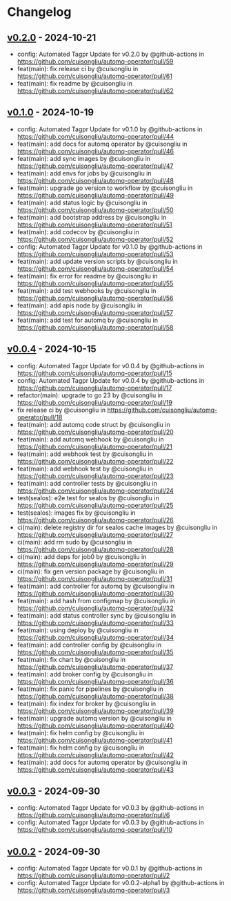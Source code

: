 # Changelog

## [v0.2.0](https://github.com/cuisongliu/automq-operator/compare/v0.1.0...v0.2.0) - 2024-10-21
- config: Automated Tagpr Update for v0.2.0 by @github-actions in https://github.com/cuisongliu/automq-operator/pull/59
- feat(main): fix release ci by @cuisongliu in https://github.com/cuisongliu/automq-operator/pull/61
- feat(main): fix readme by @cuisongliu in https://github.com/cuisongliu/automq-operator/pull/62

## [v0.1.0](https://github.com/cuisongliu/automq-operator/compare/v0.0.4...v0.1.0) - 2024-10-19
- config: Automated Tagpr Update for v0.1.0 by @github-actions in https://github.com/cuisongliu/automq-operator/pull/44
- feat(main):  add docs for automq operator by @cuisongliu in https://github.com/cuisongliu/automq-operator/pull/46
- feat(main):  add sync images by @cuisongliu in https://github.com/cuisongliu/automq-operator/pull/47
- feat(main):  add envs for jobs by @cuisongliu in https://github.com/cuisongliu/automq-operator/pull/48
- feat(main):  upgrade go version to workflow by @cuisongliu in https://github.com/cuisongliu/automq-operator/pull/49
- feat(main):  add status logic by @cuisongliu in https://github.com/cuisongliu/automq-operator/pull/50
- feat(main):  add bootstrap address by @cuisongliu in https://github.com/cuisongliu/automq-operator/pull/51
- feat(main):  add codecov by @cuisongliu in https://github.com/cuisongliu/automq-operator/pull/52
- config: Automated Tagpr Update for v0.1.0 by @github-actions in https://github.com/cuisongliu/automq-operator/pull/53
- feat(main):  add update version scripts by @cuisongliu in https://github.com/cuisongliu/automq-operator/pull/54
- feat(main):  fix error for readme by @cuisongliu in https://github.com/cuisongliu/automq-operator/pull/55
- feat(main):  add test webhooks by @cuisongliu in https://github.com/cuisongliu/automq-operator/pull/56
- feat(main):  add apis node by @cuisongliu in https://github.com/cuisongliu/automq-operator/pull/57
- feat(main):  add test for automq by @cuisongliu in https://github.com/cuisongliu/automq-operator/pull/58

## [v0.0.4](https://github.com/cuisongliu/automq-operator/compare/v0.0.3...v0.0.4) - 2024-10-15
- config: Automated Tagpr Update for v0.0.4 by @github-actions in https://github.com/cuisongliu/automq-operator/pull/15
- config: Automated Tagpr Update for v0.0.4 by @github-actions in https://github.com/cuisongliu/automq-operator/pull/17
- refactor(main): upgrade to go 23 by @cuisongliu in https://github.com/cuisongliu/automq-operator/pull/19
- fix release ci by @cuisongliu in https://github.com/cuisongliu/automq-operator/pull/18
- feat(main): add automq code struct by @cuisongliu in https://github.com/cuisongliu/automq-operator/pull/20
- feat(main): add automq webhook by @cuisongliu in https://github.com/cuisongliu/automq-operator/pull/21
- feat(main): add webhook test by @cuisongliu in https://github.com/cuisongliu/automq-operator/pull/22
- feat(main): add webhook test by @cuisongliu in https://github.com/cuisongliu/automq-operator/pull/23
- feat(main): add controller tests by @cuisongliu in https://github.com/cuisongliu/automq-operator/pull/24
- test(sealos): e2e test for sealos by @cuisongliu in https://github.com/cuisongliu/automq-operator/pull/25
- test(sealos): images fix by @cuisongliu in https://github.com/cuisongliu/automq-operator/pull/26
- ci(main): delete registry dir for sealos cache images by @cuisongliu in https://github.com/cuisongliu/automq-operator/pull/27
- ci(main): add rm sudo by @cuisongliu in https://github.com/cuisongliu/automq-operator/pull/28
- ci(main): add deps for job0 by @cuisongliu in https://github.com/cuisongliu/automq-operator/pull/29
- ci(main): fix gen version package by @cuisongliu in https://github.com/cuisongliu/automq-operator/pull/31
- feat(main): add controller for automq by @cuisongliu in https://github.com/cuisongliu/automq-operator/pull/30
- feat(main):  add hash from configmap by @cuisongliu in https://github.com/cuisongliu/automq-operator/pull/32
- feat(main):  add status controller sync by @cuisongliu in https://github.com/cuisongliu/automq-operator/pull/33
- feat(main):  using deploy by @cuisongliu in https://github.com/cuisongliu/automq-operator/pull/34
- feat(main):  add controller config by @cuisongliu in https://github.com/cuisongliu/automq-operator/pull/35
- feat(main):  fix chart by @cuisongliu in https://github.com/cuisongliu/automq-operator/pull/37
- feat(main):  add broker config by @cuisongliu in https://github.com/cuisongliu/automq-operator/pull/36
- feat(main):  fix panic for pipelines by @cuisongliu in https://github.com/cuisongliu/automq-operator/pull/38
- feat(main):  fix index for broker by @cuisongliu in https://github.com/cuisongliu/automq-operator/pull/39
- feat(main):  upgrade automq version by @cuisongliu in https://github.com/cuisongliu/automq-operator/pull/40
- feat(main):  fix helm config by @cuisongliu in https://github.com/cuisongliu/automq-operator/pull/41
- feat(main):  fix helm config by @cuisongliu in https://github.com/cuisongliu/automq-operator/pull/42
- feat(main):  add docs for automq operator by @cuisongliu in https://github.com/cuisongliu/automq-operator/pull/43

## [v0.0.3](https://github.com/cuisongliu/automq-operator/compare/v0.0.2...v0.0.3) - 2024-09-30
- config: Automated Tagpr Update for v0.0.3 by @github-actions in https://github.com/cuisongliu/automq-operator/pull/6
- config: Automated Tagpr Update for v0.0.3 by @github-actions in https://github.com/cuisongliu/automq-operator/pull/10

## [v0.0.2](https://github.com/cuisongliu/automq-operator/commits/v0.0.2) - 2024-09-30
- config: Automated Tagpr Update for v0.0.1 by @github-actions in https://github.com/cuisongliu/automq-operator/pull/2
- config: Automated Tagpr Update for v0.0.2-alpha1 by @github-actions in https://github.com/cuisongliu/automq-operator/pull/3
